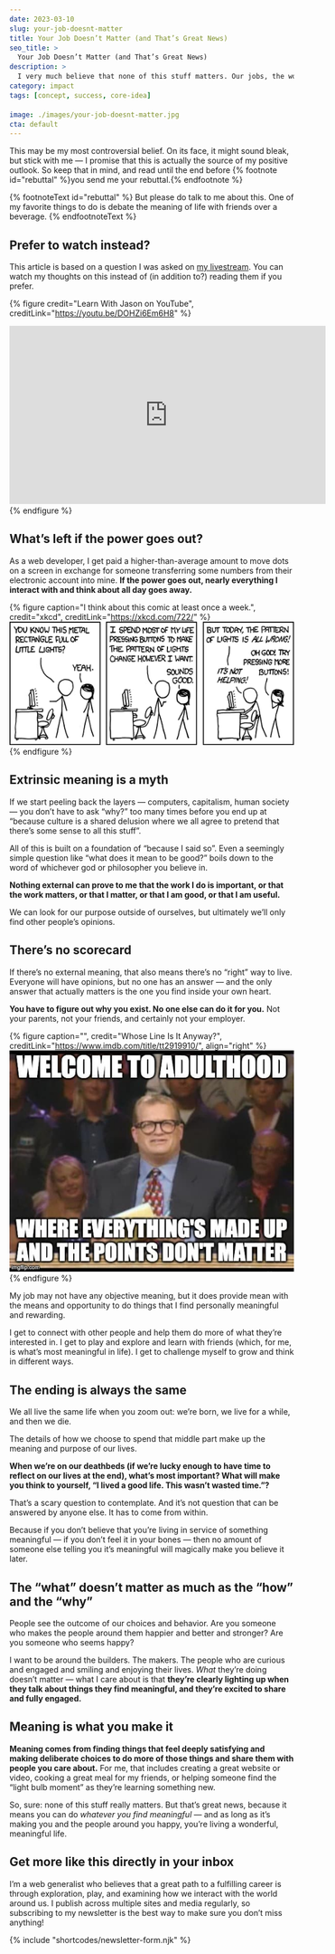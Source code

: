 ```yaml
---
date: 2023-03-10
slug: your-job-doesnt-matter
title: Your Job Doesn’t Matter (and That’s Great News)
seo_title: >
  Your Job Doesn’t Matter (and That’s Great News)
description: >
  I very much believe that none of this stuff matters. Our jobs, the work, all of it. It’s completely meaningless. I also believe this is a wonderful thing.
category: impact
tags: [concept, success, core-idea]

image: ./images/your-job-doesnt-matter.jpg
cta: default
---
```


This may be my most controversial belief. On its face, it might sound bleak, but stick with me — I promise that this is actually the source of my positive outlook. So keep that in mind, and read until the end before {% footnote id="rebuttal" %}you send me your rebuttal.{% endfootnote %}

{% footnoteText id="rebuttal" %}
  But please do talk to me about this. One of my favorite things to do is debate the meaning of life with friends over a beverage.
{% endfootnoteText %}

## Prefer to watch instead?

This article is based on a question I was asked on [my livestream](https://www.learnwithjason.dev). You can watch my thoughts on this instead of (in addition to?) reading them if you prefer.

{% figure
  credit="Learn With Jason on YouTube",
  creditLink="https://youtu.be/DOHZi6Em6H8"
%}
  <iframe width="560" height="315" src="https://www.youtube-nocookie.com/embed/DOHZi6Em6H8" title="YouTube video player" frameborder="0" allow="accelerometer; autoplay; clipboard-write; encrypted-media; gyroscope; picture-in-picture; web-share" allowfullscreen></iframe>
{% endfigure %}

## What’s left if the power goes out?

As a web developer, I get paid a higher-than-average amount to move dots on a screen in exchange for someone transferring some numbers from their electronic account into mine. **If the power goes out, nearly everything I interact with and think about all day goes away.**

{% figure
  caption="I think about this comic at least once a week.",
  credit="xkcd",
  creditLink="https://xkcd.com/722/"
%}
  ![Cueball and Megan are looking at his computer, on the desk. Cueball: You know this metal rectangle full of little lights? Megan: Yeah. Cueball: I spend most of my life pressing buttons to make the pattern of lights change however I want. Megan: Sounds good. Cueball: But today, the pattern of lights is all wrong! Megan: Oh god! Try pressing more buttons! Cueball: IT'S NOT HELPING!](./images/xkcd-computer-problems.jpg)
{% endfigure %} 

## Extrinsic meaning is a myth

If we start peeling back the layers — computers, capitalism, human society — you don’t have to ask “why?” too many times before you end up at “because culture is a shared delusion where we all agree to pretend that there’s some sense to all this stuff”.

All of this is built on a foundation of “because I said so”. Even a seemingly simple question like “what does it mean to be good?” boils down to the word of whichever god or philosopher you believe in.

**Nothing external can prove to me that the work I do is important, or that the work matters, or that I matter, or that I am good, or that I am useful.**

We can look for our purpose outside of ourselves, but ultimately we’ll only find other people’s opinions.

## There’s no scorecard

If there’s no external meaning, that also means there’s no “right” way to live. Everyone will have opinions, but no one has an answer — and the only answer that actually matters is the one you find inside your own heart.

**You have to figure out why you exist. No one else can do it for you.** Not your parents, not your friends, and certainly not your employer.

{% figure
  caption="",
  credit="Whose Line Is It Anyway?",
  creditLink="https://www.imdb.com/title/tt2919910/",
  align="right"
%}
  ![Drew Carey on Whose Line Is It Anyway? with the caption, "Welcome to adulthood where everything's made up and the points don't matter"](./images/your-job-doesnt-matter.jpg)
{% endfigure %}


My job may not have any objective meaning, but it does provide mean with the means and opportunity to do things that I find personally meaningful and rewarding.

I get to connect with other people and help them do more of what they’re interested in. I get to play and explore and learn with friends (which, for me, is what’s most meaningful in life). I get to challenge myself to grow and think in different ways.

## The ending is always the same

We all live the same life when you zoom out: we’re born, we live for a while, and then we die.

The details of how we choose to spend that middle part make up the meaning and purpose of our lives.

**When we’re on our deathbeds (if we’re lucky enough to have time to reflect on our lives at the end), what’s most important? What will make you think to yourself, “I lived a good life. This wasn’t wasted time.”?**

That’s a scary question to contemplate. And it’s not question that can be answered by anyone else. It has to come from within.

Because if you don’t believe that you’re living in service of something meaningful — if you don’t feel it in your bones — then no amount of someone else telling you it’s meaningful will magically make you believe it later.

## The “what” doesn’t matter as much as the “how” and the “why”

People see the outcome of our choices and behavior. Are you someone who makes the people around them happier and better and stronger? Are you someone who seems happy?

I want to be around the builders. The makers. The people who are curious and engaged and smiling and enjoying their lives. _What_ they’re doing doesn’t matter — what I care about is that **they’re clearly lighting up when they talk about things they find meaningful, and they’re excited to share and fully engaged.**

## Meaning is what you make it

**Meaning comes from finding things that feel deeply satisfying and making deliberate choices to do more of those things and share them with people you care about.** For me, that includes creating a great website or video, cooking a great meal for my friends, or helping someone find the “light bulb moment” as they’re learning something new.

So, sure: none of this stuff really matters. But that’s great news, because it means you can do _whatever you find meaningful_ — and as long as it’s making you and the people around you happy, you’re living a wonderful, meaningful life.

## Get more like this directly in your inbox

I’m a web generalist who believes that a great path to a fulfilling career is through exploration, play, and examining how we interact with the world around us. I publish across multiple sites and media regularly, so subscribing to my newsletter is the best way to make sure you don’t miss anything!

{% include "shortcodes/newsletter-form.njk" %}
